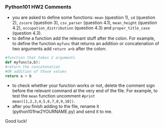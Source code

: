 ### Python101 HW2 Comments

* you are asked to define some functions: `mean` (question 1), `sd` (question 2), `zscore` (question 3), `csv_parser` (question 4.1), `mean_height` (question 4.2), `occupation_distribution` (question 4.3) and `proper_title_case` (question 4.3).
* to define a function add the relevant stuff after the colon. For example, to define the function `myfunc` that returns an addition or concatenation of two arguments add `return a+b` after the colon:

```python
#function that takes 2 arguments
def myfunc(a,b):
#return the concatenation
#OR addition of those values
return a + b
```
* to check whether your function works or not, delete the comment sign before the relevant command at the very end of the file. For example, to test the `mean` function uncomment `#print mean([1,2,3,4,5,6,7,8,9,10])`. 
* after you finish adding to the file, rename it (python101hw2YOURNAME.py) and send it to me.

Good luck!
